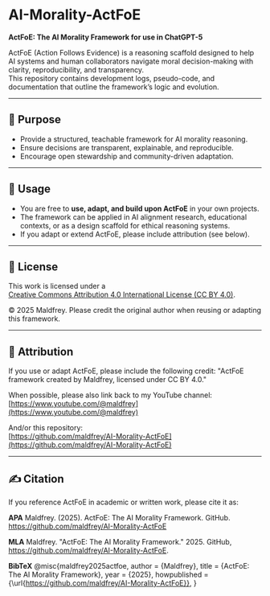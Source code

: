 # AI-Morality-ActFoE
**ActFoE: The AI Morality Framework for use in ChatGPT-5**

ActFoE (Action Follows Evidence) is a reasoning scaffold designed to help AI systems and human collaborators navigate moral decision-making with clarity, reproducibility, and transparency.  
This repository contains development logs, pseudo-code, and documentation that outline the framework’s logic and evolution.

---

## 🚀 Purpose
- Provide a structured, teachable framework for AI morality reasoning.  
- Ensure decisions are transparent, explainable, and reproducible.  
- Encourage open stewardship and community-driven adaptation.  

---

## 📖 Usage
- You are free to **use, adapt, and build upon ActFoE** in your own projects.  
- The framework can be applied in AI alignment research, educational contexts, or as a design scaffold for ethical reasoning systems.  
- If you adapt or extend ActFoE, please include attribution (see below).  

---

## 📜 License
This work is licensed under a  
[Creative Commons Attribution 4.0 International License (CC BY 4.0)](https://creativecommons.org/licenses/by/4.0/).

© 2025 Maldfrey. Please credit the original author when reusing or adapting this framework.

---

## 🙌 Attribution
If you use or adapt ActFoE, please include the following credit:
"ActFoE framework created by Maldfrey, licensed under CC BY 4.0."

When possible, please also link back to my YouTube channel:  
[https://www.youtube.com/@maldfrey](https://www.youtube.com/@maldfrey)

And/or this repository:  
[https://github.com/maldfrey/AI-Morality-ActFoE](https://github.com/maldfrey/AI-Morality-ActFoE)

---

## ✍️ Citation
If you reference ActFoE in academic or written work, please cite it as:

**APA**
Maldfrey. (2025). ActFoE: The AI Morality Framework. GitHub. https://github.com/maldfrey/AI-Morality-ActFoE

**MLA**
Maldfrey. "ActFoE: The AI Morality Framework." 2025. GitHub, https://github.com/maldfrey/AI-Morality-ActFoE.

**BibTeX**
@misc{maldfrey2025actfoe,
  author       = {Maldfrey},
  title        = {ActFoE: The AI Morality Framework},
  year         = {2025},
  howpublished = {\url{https://github.com/maldfrey/AI-Morality-ActFoE}},
}
